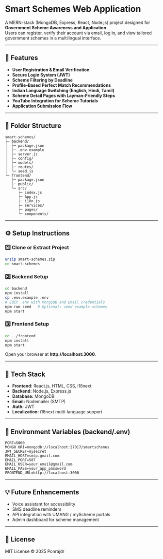 # Smart Schemes Web Application

A MERN-stack (MongoDB, Express, React, Node.js) project designed for **Government Scheme Awareness and Application**.  
Users can register, verify their account via email, log in, and view tailored government schemes in a multilingual interface.

---

## 🚀 Features
- **User Registration & Email Verification**
- **Secure Login System (JWT)**
- **Scheme Filtering by Deadline**
- **Profile-Based Perfect Match Recommendations**
- **Indian Language Switching (English, Hindi, Tamil)**
- **Scheme Detail Pages with Layman-Friendly Steps**
- **YouTube Integration for Scheme Tutorials**
- **Application Submission Flow**

---

## 🧩 Folder Structure
```
smart-schemes/
├─ backend/
│  ├─ package.json
│  ├─ .env.example
│  ├─ server.js
│  ├─ config/
│  ├─ models/
│  ├─ routes/
│  └─ seed.js
└─ frontend/
   ├─ package.json
   ├─ public/
   └─ src/
      ├─ index.js
      ├─ App.js
      ├─ i18n.js
      ├─ services/
      ├─ pages/
      └─ components/
```

---

## ⚙️ Setup Instructions

### 1️⃣ Clone or Extract Project
```bash
unzip smart-schemes.zip
cd smart-schemes
```

### 2️⃣ Backend Setup
```bash
cd backend
npm install
cp .env.example .env
# Edit .env with MongoDB and Email credentials
npm run seed   # Optional: seed example schemes
npm start
```

### 3️⃣ Frontend Setup
```bash
cd ../frontend
npm install
npm start
```

Open your browser at **http://localhost:3000**.

---

## 🧠 Tech Stack
- **Frontend:** React.js, HTML, CSS, i18next
- **Backend:** Node.js, Express.js
- **Database:** MongoDB
- **Email:** Nodemailer (SMTP)
- **Auth:** JWT
- **Localization:** i18next multi-language support

---

## 📧 Environment Variables (backend/.env)
```
PORT=5000
MONGO_URI=mongodb://localhost:27017/smartschemes
JWT_SECRET=mysecret
EMAIL_HOST=smtp.gmail.com
EMAIL_PORT=587
EMAIL_USER=your_email@gmail.com
EMAIL_PASS=your_app_password
FRONTEND_URL=http://localhost:3000
```

---

## 💡 Future Enhancements
- Voice assistant for accessibility
- SMS deadline reminders
- API integration with UMANG / myScheme portals
- Admin dashboard for scheme management

---

## 🧾 License
MIT License © 2025 Ponrajdr
